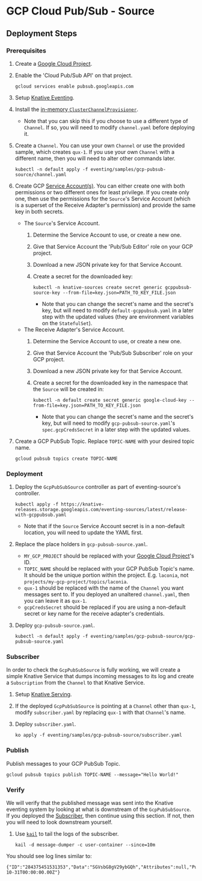 # GCP Cloud Pub/Sub - Source

## Deployment Steps

### Prerequisites

1. Create a [Google Cloud Project](https://cloud.google.com/resource-manager/docs/creating-managing-projects).
1. Enable the 'Cloud Pub/Sub API' on that project.

    ```shell
    gcloud services enable pubsub.googleapis.com
    ```

1. Setup [Knative Eventing](https://github.com/knative/docs/tree/master/eventing).
1. Install the [in-memory `ClusterChannelProvisioner`](https://github.com/knative/eventing/tree/master/config/provisioners/in-memory-channel).
    - Note that you can skip this if you choose to use a different type of `Channel`. If so, you will need to modify `channel.yaml` before deploying it.
1. Create a `Channel`. You can use your own `Channel` or use the provided sample, which creates `qux-1`. If you use your own `Channel` with a different name, then you will need to alter other commands later.

    ```shell
    kubectl -n default apply -f eventing/samples/gcp-pubsub-source/channel.yaml
    ```

1. Create GCP [Service Account(s)](https://console.cloud.google.com/iam-admin/serviceaccounts/project). You can either create one with both permissions or two different ones for least privilege. If you create only one, then use the permissions for the `Source`'s Service Account (which is a superset of the Receive Adapter's permission) and provide the same key in both secrets.
    - The `Source`'s Service Account.
        1. Determine the Service Account to use, or create a new one.
        1. Give that Service Account the 'Pub/Sub Editor' role on your GCP project.
        1. Download a new JSON private key for that Service Account.
        1. Create a secret for the downloaded key:
            
            ```shell
            kubectl -n knative-sources create secret generic gcppubsub-source-key --from-file=key.json=PATH_TO_KEY_FILE.json
            ```
            
            - Note that you can change the secret's name and the secret's key, but will need to modify `default-gcppubsub.yaml` in a later step with the updated values (they are environment variables on the `StatefulSet`).
    - The Receive Adapter's Service Account.
        1. Determine the Service Account to use, or create a new one.
        1. Give that Service Account the 'Pub/Sub Subscriber' role on your GCP project.
        1. Download a new JSON private key for that Service Account.
        1. Create a secret for the downloaded key in the namespace that the `Source` will be created in:
            
            ```shell
            kubectl -n default create secret generic google-cloud-key --from-file=key.json=PATH_TO_KEY_FILE.json
            ```
            
            - Note that you can change the secret's name and the secret's key, but will need to modify `gcp-pubsub-source.yaml`'s `spec.gcpCredsSecret` in a later step with the updated values.
1. Create a GCP PubSub Topic. Replace `TOPIC-NAME` with your desired topic name.

    ```shell
    gcloud pubsub topics create TOPIC-NAME
    ```

### Deployment

1. Deploy the `GcpPubSubSource` controller as part of eventing-source's controller.

    ```shell
    kubectl apply -f https://knative-releases.storage.googleapis.com/eventing-sources/latest/release-with-gcppubsub.yaml
    ```
    
    - Note that if the `Source` Service Account secret is in a non-default location, you will need to update the YAML first.
    
1. Replace the place holders in `gcp-pubsub-source.yaml`.
    - `MY_GCP_PROJECT` should be replaced with your [Google Cloud Project](https://cloud.google.com/resource-manager/docs/creating-managing-projects)'s ID.
    - `TOPIC_NAME` should be replaced with your GCP PubSub Topic's name. It should be the unique portion within the project. E.g. `laconia`, not `projects/my-gcp-project/topics/laconia`.
    - `qux-1` should be replaced with the name of the `Channel` you want messages sent to. If you deployed an unaltered `channel.yaml`, then you can leave it as `qux-1`.
    - `gcpCredsSecret` should be replaced if you are using a non-default secret or key name for the receive adapter's credentials.
    
1. Deploy `gcp-pubsub-source.yaml`.

    ```shell
    kubectl -n default apply -f eventing/samples/gcp-pubsub-source/gcp-pubsub-source.yaml
    ```
    
### Subscriber

In order to check the `GcpPubSubSource` is fully working, we will create a simple Knative Service that dumps incoming messages to its log and create a `Subscription` from the `Channel` to that Knative Service.

1. Setup [Knative Serving](https://github.com/knative/docs/tree/master/serving).
1. If the deployed `GcpPubSubSource` is pointing at a `Channel` other than `qux-1`, modify `subscriber.yaml` by replacing `qux-1` with that `Channel`'s name.
1. Deploy `subscriber.yaml`.

    ```shell
    ko apply -f eventing/samples/gcp-pubsub-source/subscriber.yaml
    ```

### Publish

Publish messages to your GCP PubSub Topic.

```shell
gcloud pubsub topics publish TOPIC-NAME --message="Hello World!"
```

### Verify

We will verify that the published message was sent into the Knative eventing system by looking at what is downstream of the `GcpPubSubSource`. If you deployed the [Subscriber](#subscriber), then continue using this section. If not, then you will need to look downstream yourself.

1. Use [`kail`](https://github.com/boz/kail) to tail the logs of the subscriber.

    ```shell
    kail -d message-dumper -c user-container --since=10m
    ```

You should see log lines similar to:

```
{"ID":"284375451531353","Data":"SGVsbG8gV29ybGQh","Attributes":null,"PublishTime":"2018-10-31T00:00:00.00Z"}

```

